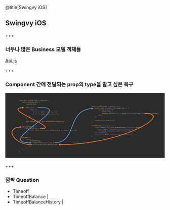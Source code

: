 @title[Swingvy iOS]
## Swingvy iOS

+++

### 너무나 많은 Business 모델 객체들
[Api.js](https://github.com/Swingvy/owl/blob/master/src/js/network/Api.js)

+++

### Component 간에 전달되는 prop의 type을 알고 싶은 욕구
![Alt text](01.typescript/images/image1.png)

+++

### 깜짝 Question <br>
 - Timeoff
 - TimeoffBalance |
 - TimeoffBalanceHistory |